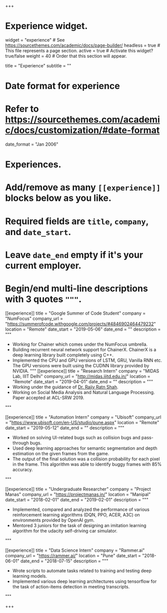 +++
# Experience widget.
widget = "experience"  # See https://sourcethemes.com/academic/docs/page-builder/
headless = true  # This file represents a page section.
active = true  # Activate this widget? true/false
weight = 40  # Order that this section will appear.

title = "Experience"
subtitle = ""

# Date format for experience
#   Refer to https://sourcethemes.com/academic/docs/customization/#date-format
date_format = "Jan 2006"

# Experiences.
#   Add/remove as many `[[experience]]` blocks below as you like.
#   Required fields are `title`, `company`, and `date_start`.
#   Leave `date_end` empty if it's your current employer.
#   Begin/end multi-line descriptions with 3 quotes `"""`.
[[experience]]
  title = "Google Summer of Code Student"
  company = "NumFocus"
  company_url = "https://summerofcode.withgoogle.com/projects/#4846902464479232"
  location = "Remote"
  date_start = "2019-05-06"
  date_end = ""
  description = """
  
  
  * Working for Chainer which comes under the NumFocus umbrella.
  * Building recurrent neural network support for ChainerX. ChainerX is a deep learning library built completely using C++.
  * Implemented the CPU and GPU versions of LSTM, GRU, Vanilla RNN etc. The GPU versions were built using the CUDNN library provided by NVIDIA.
  """
[[experience]]
  title = "Research Intern"
  company = "MIDAS Lab, IIIT Delhi"
  company_url = "http://midas.iiitd.edu.in/"
  location = "Remote"
  date_start = "2019-04-01"
  date_end = ""
  description = """
  * Working under the guidance of <a href = "http://faculty.iiitd.ac.in/~rajivratn/">Dr. Rajiv Ratn Shah</a>.
  * Working on Social Media Analysis and Natural Language Processing. Paper accepted at ACL-SRW 2019.

  """

[[experience]]
  title = "Automation Intern"
  company = "Ubisoft"
  company_url = "https://www.ubisoft.com/en-US/studio/pune.aspx"
  location = "Remote"
  date_start = "2019-05-12"
  date_end = ""
  description = """
  * Worked on solving UI-related bugs such as collision bugs and pass-through bugs.
  * Used deep learning approaches for semantic segmentation and depth estimation on the given frames from the game.
  * The output of the final solution was a collision probability for each pixel in the frame. This algorithm was able to identify buggy frames with 85\% accuracy.

  """

[[experience]]
  title = "Undergraduate Researcher"
  company = "Project Manas"
  company_url = "https://projectmanas.in/"
  location = "Manipal"
  date_start = "2018-02-01"
  date_end = "2019-02-01"
  description = """
  * Implemented, compared and analyzed the performance of various reinforcement learning algorithms (DQN, PPO, ACER, A3C) on environments provided by OpenAI gym.
  * Mentored 3 juniors for the task of designing an imitation learning algorithm for the udacity self-driving car simulator.

  """

[[experience]]
  title = "Data Science Intern"
  company = "Rammer.ai"
  company_url = "https://rammer.ai/"
  location = "Pune"
  date_start = "2018-06-01"
  date_end = "2018-07-15"
  description = """
  * Wrote scripts to automate tasks related to training and testing deep learning models.
  * Implemented various deep learning architectures using tensorflow for the task of action-items detection in meeting transcripts.

  """


+++
